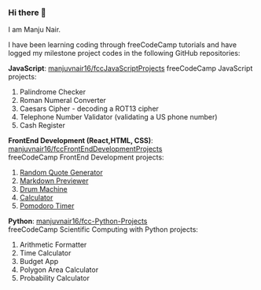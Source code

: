 ### Hi there 👋

I am Manju Nair.

<!--
**manjuvnair16/manjuvnair16** is a ✨ _special_ ✨ repository because its `README.md` (this file) appears on your GitHub profile.

Here are some ideas to get you started:

- 🔭 I’m currently working on ...
- 🌱 I’m currently learning ...
- 👯 I’m looking to collaborate on ...
- 🤔 I’m looking for help with ...
- 💬 Ask me about ...
- 📫 How to reach me: ...
- 😄 Pronouns: ...
- ⚡ Fun fact: ...
-->

I have been learning coding through freeCodeCamp tutorials and have logged my milestone project codes in the following GitHub repositories:

**JavaScript**: [manjuvnair16/fccJavaScriptProjects](https://github.com/manjuvnair16/fccJavaScriptProjects)
freeCodeCamp JavaScript projects:  
1. Palindrome Checker
2. Roman Numeral Converter
3. Caesars Cipher - decoding a ROT13 cipher
4. Telephone Number Validator (validating a US phone number)
5. Cash Register

**FrontEnd Development (React,HTML, CSS)**: [manjuvnair16/fccFrontEndDevelopmentProjects](https://github.com/manjuvnair16/fccFrontEndDevelopmentProjects)  
freeCodeCamp FrontEnd Development projects:
1. [Random Quote Generator](https://manjuvnair16.github.io/RandomQuoteGenerator/) 
2. [Markdown Previewer](https://manjuvnair16.github.io/MarkdownPreviewer/)
3. [Drum Machine](https://manjuvnair16.github.io/DrumMachine/)
4. [Calculator](https://manjuvnair16.github.io/Calculator/)
5. [Pomodoro Timer](https://manjuvnair16.github.io/PomodoroTimer/)

**Python**: [manjuvnair16/fcc-Python-Projects](https://github.com/manjuvnair16/fcc-Python-Projects)  
freeCodeCamp Scientific Computing with Python projects:
1. Arithmetic Formatter 
2. Time Calculator
3. Budget App
4. Polygon Area Calculator
5. Probability Calculator



